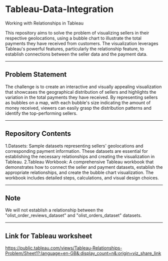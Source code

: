 # Tableau-Data-Integration
Working with Relationships in Tableau

This repository aims to solve the problem of visualizing sellers in their respective geolocations, using a bubble chart to illustrate the total payments they have received from customers. The visualization leverages Tableau's powerful features, particularly the relationship feature, to establish connections between the seller data and the payment data.

-----------------
Problem Statement
-----------------
The challenge is to create an interactive and visually appealing visualization that showcases the geographical distribution of sellers and highlights the variation in the total payments they have received. By representing sellers as bubbles on a map, with each bubble's size indicating the amount of money received, viewers can easily grasp the distribution patterns and identify the top-performing sellers.

-------------------
Repository Contents
-------------------
1.Datasets: Sample datasets representing sellers' geolocations and corresponding payment information. These datasets are essential for establishing the necessary relationships and creating the visualization in Tableau.
2.Tableau Workbook: A comprehensive Tableau workbook that demonstrates how to connect the seller and payment datasets, establish the appropriate relationships, and create the bubble chart visualization. The workbook includes detailed steps, calculations, and visual design choices.

-----
Note
-----
We will not establish a relationship between the "olist_order_reviews_dataset" and "olist_orders_dataset" datasets.

-----
Link for Tableau worksheet
-----
https://public.tableau.com/views/Tableau-Relationships-Problem/Sheet1?:language=en-GB&:display_count=n&:origin=viz_share_link
